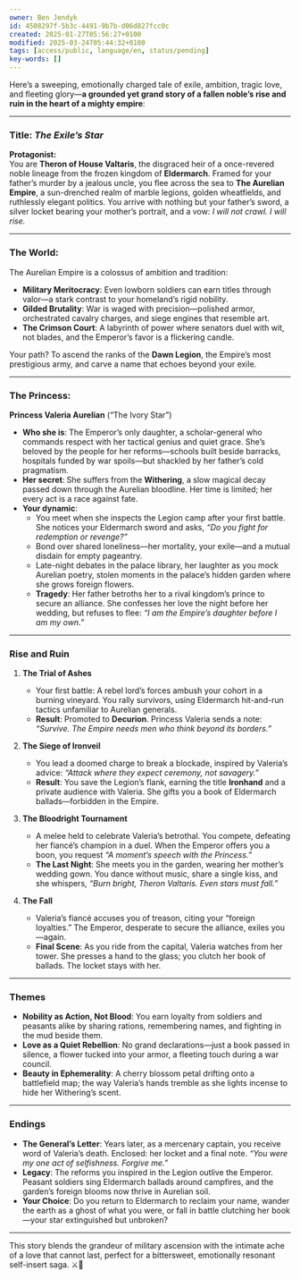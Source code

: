 ```yaml
---
owner: Ben Jendyk
id: 4508297f-5b3c-4491-9b7b-d06d827fcc0c
created: 2025-01-27T05:56:27+0100
modified: 2025-03-24T05:44:32+0100
tags: [access/public, language/en, status/pending]
key-words: []
---
```


Here’s a sweeping, emotionally charged tale of exile, ambition, tragic love, and fleeting glory—**a grounded yet grand story of a fallen noble’s rise and ruin in the heart of a mighty empire**:  

---

### **Title:** *The Exile’s Star*  

**Protagonist:**  
You are **Theron of House Valtaris**, the disgraced heir of a once-revered noble lineage from the frozen kingdom of **Eldermarch**. Framed for your father’s murder by a jealous uncle, you flee across the sea to **The Aurelian Empire**, a sun-drenched realm of marble legions, golden wheatfields, and ruthlessly elegant politics. You arrive with nothing but your father’s sword, a silver locket bearing your mother’s portrait, and a vow: *I will not crawl. I will rise.*  

---

### **The World:**  
The Aurelian Empire is a colossus of ambition and tradition:  
- **Military Meritocracy**: Even lowborn soldiers can earn titles through valor—a stark contrast to your homeland’s rigid nobility.  
- **Gilded Brutality**: War is waged with precision—polished armor, orchestrated cavalry charges, and siege engines that resemble art.  
- **The Crimson Court**: A labyrinth of power where senators duel with wit, not blades, and the Emperor’s favor is a flickering candle.  

Your path? To ascend the ranks of the **Dawn Legion**, the Empire’s most prestigious army, and carve a name that echoes beyond your exile.  

---

### **The Princess:**  
**Princess Valeria Aurelian** (“The Ivory Star”)  
- **Who she is**: The Emperor’s only daughter, a scholar-general who commands respect with her tactical genius and quiet grace. She’s beloved by the people for her reforms—schools built beside barracks, hospitals funded by war spoils—but shackled by her father’s cold pragmatism.  
- **Her secret**: She suffers from the **Withering**, a slow magical decay passed down through the Aurelian bloodline. Her time is limited; her every act is a race against fate.  
- **Your dynamic**:  
  - You meet when she inspects the Legion camp after your first battle. She notices your Eldermarch sword and asks, *“Do you fight for redemption or revenge?”*  
  - Bond over shared loneliness—her mortality, your exile—and a mutual disdain for empty pageantry.  
  - Late-night debates in the palace library, her laughter as you mock Aurelian poetry, stolen moments in the palace’s hidden garden where she grows foreign flowers.  
  - **Tragedy**: Her father betroths her to a rival kingdom’s prince to secure an alliance. She confesses her love the night before her wedding, but refuses to flee: *“I am the Empire’s daughter before I am my own.”*  

---

### **Rise and Ruin**  
1. **The Trial of Ashes**  
   - Your first battle: A rebel lord’s forces ambush your cohort in a burning vineyard. You rally survivors, using Eldermarch hit-and-run tactics unfamiliar to Aurelian generals.  
   - **Result**: Promoted to **Decurion**. Princess Valeria sends a note: *“Survive. The Empire needs men who think beyond its borders.”*  

2. **The Siege of Ironveil**  
   - You lead a doomed charge to break a blockade, inspired by Valeria’s advice: *“Attack where they expect ceremony, not savagery.”*  
   - **Result**: You save the Legion’s flank, earning the title **Ironhand** and a private audience with Valeria. She gifts you a book of Eldermarch ballads—forbidden in the Empire.  

3. **The Bloodright Tournament**  
   - A melee held to celebrate Valeria’s betrothal. You compete, defeating her fiancé’s champion in a duel. When the Emperor offers you a boon, you request *“A moment’s speech with the Princess.”*  
   - **The Last Night**: She meets you in the garden, wearing her mother’s wedding gown. You dance without music, share a single kiss, and she whispers, *“Burn bright, Theron Valtaris. Even stars must fall.”*  

4. **The Fall**  
   - Valeria’s fiancé accuses you of treason, citing your “foreign loyalties.” The Emperor, desperate to secure the alliance, exiles you—again.  
   - **Final Scene**: As you ride from the capital, Valeria watches from her tower. She presses a hand to the glass; you clutch her book of ballads. The locket stays with her.  

---

### **Themes**  
- **Nobility as Action, Not Blood**: You earn loyalty from soldiers and peasants alike by sharing rations, remembering names, and fighting in the mud beside them.  
- **Love as a Quiet Rebellion**: No grand declarations—just a book passed in silence, a flower tucked into your armor, a fleeting touch during a war council.  
- **Beauty in Ephemerality**: A cherry blossom petal drifting onto a battlefield map; the way Valeria’s hands tremble as she lights incense to hide her Withering’s scent.  

---

### **Endings**  
- **The General’s Letter**: Years later, as a mercenary captain, you receive word of Valeria’s death. Enclosed: her locket and a final note. *“You were my one act of selfishness. Forgive me.”*  
- **Legacy**: The reforms you inspired in the Legion outlive the Emperor. Peasant soldiers sing Eldermarch ballads around campfires, and the garden’s foreign blooms now thrive in Aurelian soil.  
- **Your Choice**: Do you return to Eldermarch to reclaim your name, wander the earth as a ghost of what you were, or fall in battle clutching her book—your star extinguished but unbroken?  

---  

This story blends the grandeur of military ascension with the intimate ache of a love that cannot last, perfect for a bittersweet, emotionally resonant self-insert saga. ⚔️🌹